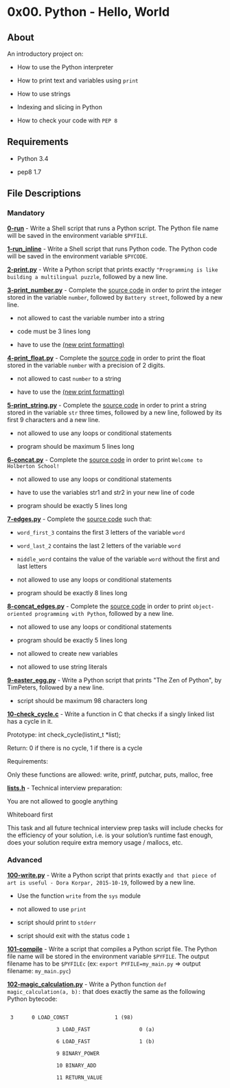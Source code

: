 # 0x00. Python - Hello, World

## About

An introductory project on:

- How to use the Python interpreter

- How to print text and variables using `print`

- How to use strings

- Indexing and slicing in Python

- How to check your code with `PEP 8`

## Requirements

- Python 3.4

- pep8 1.7

## File Descriptions

### Mandatory

**[0-run](0-run)** - Write a Shell script that runs a Python script. The Python file name will be saved in the environment variable `$PYFILE`.



**[1-run_inline](1-run_inline)** - Write a Shell script that runs Python code. The Python code will be saved in the environment variable `$PYCODE`.



**[2-print.py](2-print.py)** - Write a Python script that prints exactly `"Programming is like building a multilingual puzzle`, followed by a new line.



**[3-print_number.py](3-print_number.py)** - Complete the [source code](https://github.com/holbertonschool/0x00.py/blob/master/3-print_number.py) in order to print the integer stored in the variable `number`, followed by `Battery street`, followed by a new line.

  * not allowed to cast the variable number into a string

  * code must be 3 lines long

  * have to use the [(new print formatting)](https://pyformat.info/#number)



**[4-print_float.py](4-print_float.py)** - Complete the [source code](https://github.com/holbertonschool/0x00.py/blob/master/4-print_float.py) in order to print the float stored in the variable `number` with a precision of 2 digits.

  * not allowed to cast `number` to a string

  * have to use the [(new print formatting)](https://pyformat.info/#number)



**[5-print_string.py](5-print_string.py)** - Complete the [source code](https://intranet.hbtn.io/rltoken/SsZaCpUT5-6nybzBeUkHyw) in order to print a string stored in the variable `str` three times, followed by a new line, followed by its first 9 characters and a new line.

  * not allowed to use any loops or conditional statements

  * program should be maximum 5 lines long



**[6-concat.py](6-concat.py)** - Complete the [source code](https://github.com/holbertonschool/0x00.py/blob/master/6-concat.py) in order to print `Welcome to Holberton School!`

  * not allowed to use any loops or conditional statements

  * have to use the variables str1 and str2 in your new line of code

  * program should be exactly 5 lines long



**[7-edges.py](7-edges.py)** - Complete the [source code](https://github.com/holbertonschool/0x00.py/blob/master/7-edges.py) such that:

  * `word_first_3` contains the first 3 letters of the variable `word`

  * `word_last_2` contains the last 2 letters of the variable `word`

  * `middle_word` contains the value of the variable `word` without the first and last letters

  * not allowed to use any loops or conditional statements

  * program should be exactly 8 lines long



**[8-concat_edges.py](8-concat_edges.py)** - Complete the [source code](https://github.com/holbertonschool/0x00.py/blob/master/8-concat_edges.py) in order to print `object-oriented programming with Python`, followed by a new line.

  * not allowed to use any loops or conditional statements

  * program should be exactly 5 lines long

  * not allowed to create new variables

  * not allowed to use string literals



**[9-easter_egg.py](9-easter_egg.py)** - Write a Python script that prints "The Zen of Python", by TimPeters, followed by a new line.

  * script should be maximum 98 characters long


**[10-check_cycle.c](10-check_cycle.c)** - Write a function in C that checks if a singly linked list has a cycle in it.

Prototype: int check_cycle(listint_t *list);

Return: 0 if there is no cycle, 1 if there is a cycle

Requirements:

Only these functions are allowed: write, printf, putchar, puts, malloc, free

**[lists.h](lists.h)** - Technical interview preparation:

You are not allowed to google anything

Whiteboard first

This task and all future technical interview prep tasks will include checks for the efficiency of your solution, i.e. is your solution’s runtime fast enough, does your solution require extra memory usage / mallocs, etc.



### Advanced

**[100-write.py](100-write.py)** - Write a Python script that prints exactly `and that piece of art is useful - Dora Korpar, 2015-10-19`, followed by a new line.

  * Use the function `write` from the `sys` module

  * not allowed to use `print`

  * script should print to `stderr`

  * script should exit with the status code `1`



**[101-compile](101-compile)** - Write a script that compiles a Python script file. The Python file name will be stored in the environment variable `$PYFILE`. The output filename has to be `$PYFILEc` (ex: `export PYFILE=my_main.py` => output filename: `my_main.pyc`)



**[102-magic_calculation.py](102-magic_calculation.py)** - Write a Python function `def magic_calculation(a, b):` that does exactly the same as the following Python bytecode:

```

 3		0 LOAD_CONST               1 (98)

              	3 LOAD_FAST                0 (a)

              	6 LOAD_FAST                1 (b)

              	9 BINARY_POWER

             	10 BINARY_ADD

             	11 RETURN_VALUE

```
